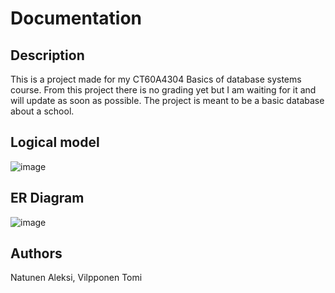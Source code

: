 # Documentation

## Description
This is a project made for my CT60A4304 Basics of database systems course. From this project there is no grading yet but I am waiting for it and will update as soon as possible. The project is meant to be a basic database about a school.

## Logical model
![image](https://github.com/AlluNatu/DataBase_Project/assets/128405938/4d8dd2b4-366c-4561-bc95-f2999abbc515)


## ER Diagram
![image](https://github.com/AlluNatu/DataBase_Project/assets/128405938/88051807-16b6-40e5-be15-159f6e223b91)

## Authors
Natunen Aleksi, Vilpponen Tomi
